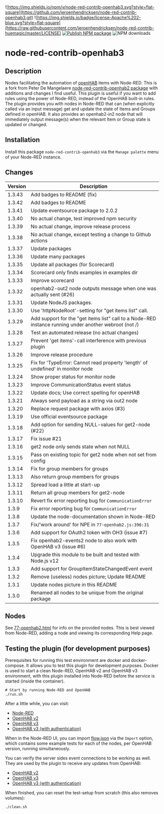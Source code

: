![https://img.shields.io/npm/v/node-red-contrib-openhab3.svg?style=flat-square](https://github.com/jeroenhendricksen/node-red-contrib-openhab3.git) ![https://img.shields.io/badge/license-Apache%202-blue.svg?style=flat-square](https://raw.githubusercontent.com/jeroenhendricksen/node-red-contrib-huemagic/master/LICENSE) [![Publish NPM package](https://github.com/jeroenhendricksen/node-red-contrib-openhab3/actions/workflows/npm-publish.yml/badge.svg?branch=master)](https://github.com/jeroenhendricksen/node-red-contrib-openhab3/actions/workflows/npm-publish.yml) ![NPM downloads](https://img.shields.io/npm/dm/node-red-contrib-openhab3)

# node-red-contrib-openhab3

## Description

Nodes facilitating the automation of [openHAB](https://www.openhab.org) items with Node-RED. This is a fork from Peter De Mangelaere [node-red-contrib-openhab2 package](https://flows.nodered.org/node/node-red-contrib-openhab2) with additions and changes I find useful. This plugin is useful if you want to add rules using the power of Node-RED, instead of the OpenHAB built-in rules. The plugin provides you with nodes in Node-RED that can (when explicitly called via an input message) get and update the state of Items and Groups defined in openHAB. It also provides an openhab2-in2 node that will immediately output message(s) when the relevant Item or Group state is updated or changed.

## Installation

Install this package `node-red-contrib-openhab3` via the `Manage palette` menu of your Node-RED instance.

## Changes

| Version | Description |
| --------------- | --------------- |
| 1.3.43 | Add badges to README (fix)
| 1.3.42 | Add badges to README
| 1.3.41 | Update eventsource package to 2.0.2
| 1.3.40 | No actual change, test improved npm security
| 1.3.39 | No actual change, improve release process
| 1.3.38 | No actual change, except testing a change to Github actions
| 1.3.37 | Update packages
| 1.3.36 | Update many packages
| 1.3.35 | Update all packages (for Scorecard)
| 1.3.34 | Scorecard only finds examples in examples dir
| 1.3.33 | Improve scorecard
| 1.3.32 | openhab2-out2 node outputs message when one was actually sent (#26)
| 1.3.31 | Update NodeJS packages.
| 1.3.30 | Use 'httpNodeRoot'-setting for "get items list" call.
| 1.3.29 | Add support for the "get items list" call to a Node-RED instance running under another webroot (not /) |
| 1.3.28 | Test an automated release (no actual changes) |
| 1.3.27 | Prevent 'get items'-call interference with previous plugin |
| 1.3.26 | Improve release procedure |
| 1.3.25 | Fix for 'TypeError: Cannot read property 'length' of undefined' in monitor node |
| 1.3.24 | Show proper status for monitor node |
| 1.3.23 | Improve CommunicationStatus event status |
| 1.3.22 | Update docs; Use correct spelling for openHAB |
| 1.3.21 | Always send payload as a string via out2 node |
| 1.3.20 | Replace request package with axios (#3) |
| 1.3.19 | Use official eventsource package |
| 1.3.18 | Add option for sending NULL-values for get2-node (#22) |
| 1.3.17 | Fix issue #21 |
| 1.3.16 | get2 node only sends state when not NULL |
| 1.3.15 | Pass on existing topic for get2 node when not set from config |
| 1.3.14 | Fix for group members for groups |
| 1.3.13 | Also return group members for groups |
| 1.3.12 | Spread load a little at start-up |
| 1.3.11 | Return all group members for get2-node |
| 1.3.10 | Revert fix error reporting bug for `CommunicationError` |
| 1.3.9  | Fix error reporting bug for `CommunicationError` |
| 1.3.8  | Update the node-documentation shown in Node-RED |
| 1.3.7  | Fix/'work around' for NPE in `77-openhab2.js:396:31` |
| 1.3.6  | Add support for OAuth2 token with OH3 (issue #7) |
| 1.3.5  | Fix openhab2-events2 node to also work with OpenHAB v3 (issue #6)  |
| 1.3.4  | Upgrade this module to be built and tested with Node.js v12 |
| 1.3.3  | Add support for GroupItemStateChangedEvent event |
| 1.3.2  | Remove (useless) nodes picture; Update README |
| 1.3.1  | Update nodes picture in this README |
| 1.3.0  | Renamed all nodes to be unique from the original package |

## Nodes

See [77-openhab2.html](77-openhab2.html) for info on the provided nodes. This is best viewed from Node-RED, adding a node and viewing its corresponding Help page.

## Testing the plugin (for development purposes)

Prerequisites for running this test environment are docker and docker-compose. It allows you to test this plugin for development purposes.
Docker is used to start a clean Node-RED, OpenHAB v2 and OpenHAB v3 environment, with this plugin installed into Node-RED before the service is started (inside the container).

    # Start by running Node-RED and OpenHAB
    ./run.sh

After a little while, you can visit:

- [Node-RED](http://localhost:1880)
- [OpenHAB v2](http://localhost:8080)
- [OpenHAB v3](http://localhost:8081)
- [OpenHAB v3 (with authentication)](http://localhost:8082)

When in the Node-RED UI, you can import [flow.json](test/nodered/flow.json) via the `Import` option, which contains some example tests for each of the nodes, per OpenHAB version, running simultaneously.

You can verify the server sides event connections to be working as well. They are used by the plugin to receive any updates from OpenHAB:

- [OpenHAB v2](http://localhost:8080/rest/events?topics=smarthome/items)
- [OpenHAB v3](http://localhost:8081/rest/events?topics=openhab/items)
- [OpenHAB v3 (with authentication)](http://localhost:8082/rest/events?topics=openhab/items)

When finished, you can reset the test-setup from scratch (this also removes volumes):

    ./clean.sh
